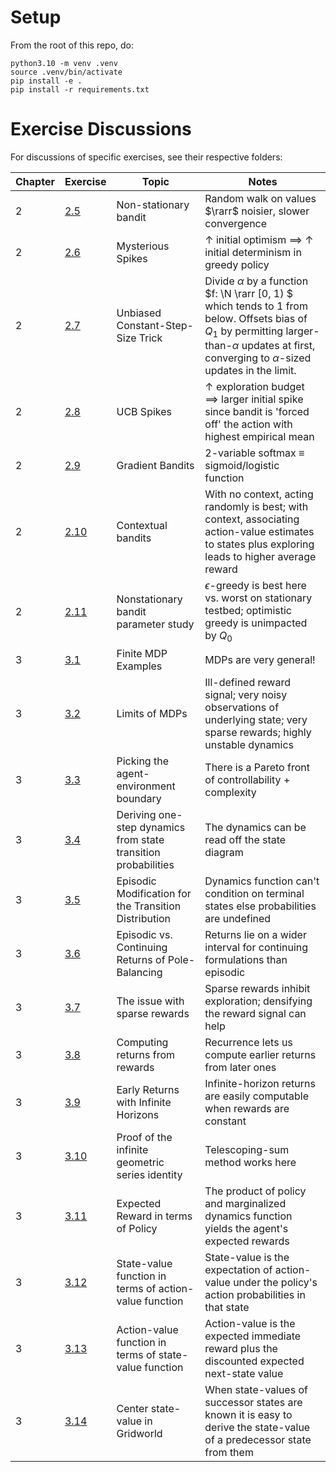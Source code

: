 # Setup

From the root of this repo, do:
```
python3.10 -m venv .venv
source .venv/bin/activate
pip install -e .
pip install -r requirements.txt
```

# Exercise Discussions

For discussions of specific exercises, see their respective folders:

| Chapter | Exercise | Topic | Notes |
|---------|----------|-------|-------|
| 2       | [2.5](./docs/ch02_ex02-05/README.md) | Non-stationary bandit | Random walk on values $\rarr$ noisier, slower convergence |
| 2       | [2.6](./docs/ch02_ex02-06/README.md) | Mysterious Spikes | &uarr; initial optimism $\implies$ &uarr; initial determinism in greedy policy |
|2 |[2.7](./docs/ch02_ex02-07/README.md) | Unbiased Constant-Step-Size Trick | Divide $\alpha$ by a function $f: \N \rarr [0, 1) $ which tends to 1 from below. Offsets bias of $Q_1$ by permitting larger-than-$\alpha$ updates at first, converging to $\alpha$-sized updates in the limit. |
|2|[2.8](./docs/ch02_ex02-08/README.md)|UCB Spikes| &uarr; exploration budget $\implies$ larger initial spike since bandit is 'forced off' the action with highest empirical mean |
|2|[2.9](./docs/ch02_ex02-09/README.md)|Gradient Bandits| 2-variable softmax $\equiv$ sigmoid/logistic function |
|2|[2.10](./docs/ch02_ex02-10/README.md)|Contextual bandits| With no context, acting randomly is best; with context, associating action-value estimates to states plus exploring  leads to higher average reward |
|2|[2.11](./docs/ch02_ex02-11/README.md) | Nonstationary bandit parameter study | $\epsilon$-greedy is best here vs. worst on stationary testbed; optimistic greedy is unimpacted by $Q_0$|
|3| [3.1](./docs/ch03_ex03-01/README.md) | Finite MDP Examples | MDPs are very general! |
|3|[3.2](./docs/ch03_ex03-02/README.md) | Limits of MDPs | Ill-defined reward signal; very noisy observations of underlying state; very sparse rewards; highly unstable dynamics
|3|[3.3](./docs/ch03_ex03-03/README.md) | Picking the agent-environment boundary | There is a Pareto front of controllability + complexity |
|3|[3.4](./docs/ch03_ex03-04/README.md) | Deriving one-step dynamics from state transition probabilities | The dynamics can be read off the state diagram | 
|3| [3.5](./docs/ch03_ex03-05/README.md) | Episodic Modification for the Transition Distribution | Dynamics function can't condition on terminal states else probabilities are undefined |
|3|[3.6](./docs/ch03_ex03-06/README.md) | Episodic vs. Continuing Returns of Pole-Balancing | Returns lie on a wider interval for continuing formulations than episodic |
|3|[3.7](./docs/ch03_ex03-07/README.md) | The issue with sparse rewards | Sparse rewards inhibit exploration; densifying the reward signal can help |
|3|[3.8](./docs/ch03_ex03-08/README.md) | Computing returns from rewards | Recurrence lets us compute earlier returns from later ones |
|3|[3.9](./docs/ch03_ex03-09/README.md) | Early Returns with Infinite Horizons | Infinite-horizon returns are easily computable when rewards are constant |
|3|[3.10](./docs/ch03_ex03-10/README.md) | Proof of the infinite geometric series identity | Telescoping-sum method works here |
|3|[3.11](./docs/ch02_ex03-11/README.md) | Expected Reward in terms of Policy | The product of policy and marginalized dynamics function yields the agent's expected rewards |
|3|[3.12](./docs/ch03_ex03-12/README.md) | State-value function in terms of action-value function | State-value is the expectation of action-value under the policy's action probabilities in that state |
|3|[3.13](./docs/ch03_ex03-13/README.md) | Action-value function in terms of state-value function | Action-value is the expected immediate reward plus the discounted expected next-state value |
|3|[3.14](./docs/ch03_ex03-14/README.md) | Center state-value in Gridworld | When state-values of successor states are known it is easy to derive the state-value of a predecessor state from them |